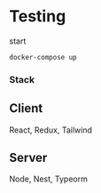 # Testing

start
```
docker-compose up
```

### Stack

## Client
React, Redux, Tailwind

## Server
Node, Nest, Typeorm